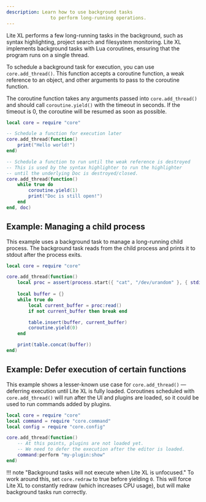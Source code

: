 ```yaml
---
description: Learn how to use background tasks
                to perform long-running operations.
---
```


Lite XL performs a few long-running tasks in the background,
such as syntax highlighting, project search and filesystem monitoring.
Lite XL implements background tasks with Lua coroutines,
ensuring that the program runs on a single thread.

To schedule a background task for execution, you can use `core.add_thread()`.
This function accepts a coroutine function, a weak reference to an object, and
other arguments to pass to the coroutine function.

The coroutine function takes any arguments passed into `core.add_thread()`
and should call `coroutine.yield()` with the timeout in seconds.
If the timeout is 0, the coroutine will be resumed as soon as possible.

```lua
local core = require "core"

-- Schedule a function for execution later
core.add_thread(function()
    print("Hello world!")
end)

-- Schedule a function to run until the weak reference is destroyed
-- This is used by the syntax highlighter to run the highlighter
-- until the underlying Doc is destroyed/closed.
core.add_thread(function()
    while true do
        coroutine.yield(1)
        print("Doc is still open!")
    end
end, doc)
```

## Example: Managing a child process

This example uses a background task to manage a long-running child process.
The background task reads from the child process and prints it to stdout
after the process exits.

```lua
local core = require "core"

core.add_thread(function()
    local proc = assert(process.start({ "cat", "/dev/urandom" }, { stdin = process.REDIRECT_PIPE }))
    
    local buffer = {}
    while true do
        local current_buffer = proc:read()
        if not current_buffer then break end

        table.insert(buffer, current_buffer)
        coroutine.yield(0)
    end

    print(table.concat(buffer))
end)
```

## Example: Defer execution of certain functions

This example shows a lesser-known use case for `core.add_thread()` —
deferring execution until Lite XL is fully loaded.
Coroutines scheduled with `core.add_thread()` will run after the UI and plugins
are loaded, so it could be used to run commands added by plugins.

```lua
local core = require "core"
local command = require "core.command"
local config = require "core.config"

core.add_thread(function()
    -- At this points, plugins are not loaded yet.
    -- We need to defer the execution after the editor is loaded.
    command:perform "my-plugin:show"
end)
```

!!! note "Background tasks will not execute when Lite XL is unfocused."
    To work around this, set `core.redraw` to true before yielding `0`.
    This will force Lite XL to constantly redraw (which increases CPU usage),
    but will make background tasks run correctly.
